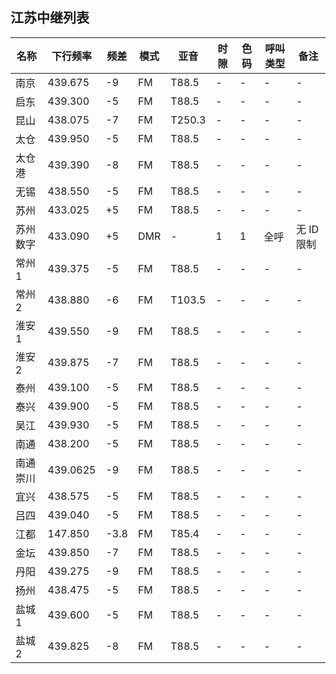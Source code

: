 ## 江苏中继列表

| 名称     | 下行频率 | 频差   | 模式   | 亚音   | 时隙 | 色码 | 呼叫类型   | 备注       |
| -------- | -------- | ------ | ------ | ------ | ---- | ---- | ---------- | ---------- |
| 南京     | 439.675  | -9     | FM     | T88.5  | -    | -    | -          | -          |
| 启东     | 439.300  | -5     | FM     | T88.5  | -    | -    | -          | -          |
| 昆山     | 438.075  | -7     | FM     | T250.3 | -    | -    | -          | -          |
| 太仓     | 439.950  | -5     | FM     | T88.5  | -    | -    | -          | -          |
| 太仓港   | 439.390  | -8     | FM     | T88.5  | -    | -    | -          | -          |
| 无锡     | 438.550  | -5     | FM     | T88.5  | -    | -    | -          | -          |
| 苏州     | 433.025  | +5     | FM     | T88.5  | -    | -    | -          | -          |
| 苏州数字 | 433.090  | +5     | DMR    | -      | 1    | 1    | 全呼       | 无 ID 限制 |
| 常州 1   | 439.375  | -5     | FM     | T88.5  | -    | -    | -          | -          |
| 常州 2   | 438.880  | -6     | FM     | T103.5 | -    | -    | -          | -          |
| 淮安 1   | 439.550  | -9     | FM     | T88.5  | -    | -    | -          | -          |
| 淮安 2   | 439.875  | -7     | FM     | T88.5  | -    | -    | -          | -          |
| 泰州     | 439.100  | -5     | FM     | T88.5  | -    | -    | -          | -          |
| 泰兴     | 439.900  | -5     | FM     | T88.5  | -    | -    | -          | -          |
| 吴江     | 439.930  | -5     | FM     | T88.5  | -    | -    | -          | -          |
| 南通     | 438.200  | -5     | FM     | T88.5  | -    | -    | -          | -          |
| 南通崇川 | 439.0625 | -9     | FM     | T88.5  | -    | -    | -          | -          |
| 宜兴     | 438.575  | -5     | FM     | T88.5  | -    | -    | -          | -          |
| 吕四     | 439.040  | -5     | FM     | T88.5  | -    | -    | -          | -          |
| 江都     | 147.850  | -3.8   | FM     | T85.4  | -    | -    | -          | -          |
| 金坛     | 439.850  | -7     | FM     | T88.5  | -    | -    | -          | -          |
| 丹阳     | 439.275  | -9     | FM     | T88.5  | -    | -    | -          | -          |
| 扬州     | 438.475  | -5     | FM     | T88.5  | -    | -    | -          | -          |
| 盐城 1   | 439.600  | -5     | FM     | T88.5  | -    | -    | -          | -          |
| 盐城 2   | 439.825  | -8     | FM     | T88.5  | -    | -    | -          | -          |
